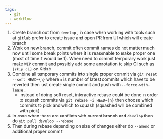 ```yaml
---
tags:
  - git
  - workflow
---
```


1. Create branch out from `develop` , in case when working with tools such at `gitlab` prefer to create issue and open PR from UI which will create branch
2. Work on new branch, commit often commit names do not matter much now until some break points where it is reasonable to make proper one (most of time it would be 1). When need to commit temporary work just make `WIP` commit and possibly add some annotation to skip CI such as `[skip ci]` on Gitlab
3. Combine all temporary commits into single proper commit via `git reset --soft HEAD~{n}` where `n` is number of latest commits which have to be reverted then just create single commit and push with `--force-with-lease` .
	- Instead of doing soft reset, interactive rebase could be done in order to squash commits via `git rebase -i HEAD~{n}` then choose which commits to pick and which to squash (squashed will be combined with pick)
1. In case when there are conflicts with current branch and `develop` then do `git pull develop --rebase` 
2. Then during rebase depending on size of changes either do `--amend` or additional proper commit